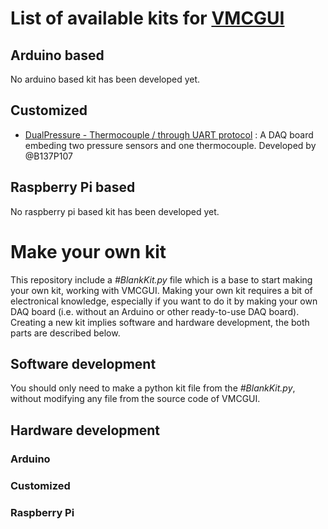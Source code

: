 List of available kits for [VMCGUI](https://github.com/LSDRM/VMCGUI)
===============

Arduino based
----------
No arduino based kit has been developed yet.

Customized
----------
- [DualPressure - Thermocouple / through UART protocol](https://github.com/LSDRM/DualPressure-Thermocouple_forVMCGUI) : A DAQ board embeding two pressure sensors and one thermocouple. Developed by @B137P107

Raspberry Pi based
----------
No raspberry pi based kit has been developed yet.

Make your own kit
=============
This repository include a _#BlankKit.py_ file which is a base to start making your own kit, working with VMCGUI. Making your own kit requires a bit of electronical knowledge, especially if you want to do it by making your own DAQ board (i.e. without an Arduino or other ready-to-use DAQ board). Creating a new kit implies software and hardware development, the both parts are described below.

Software development
-----------
You should only need to make a python kit file from the _#BlankKit.py_, without modifying any file from the source code of VMCGUI.

Hardware development
-----------
### Arduino

### Customized

### Raspberry Pi
